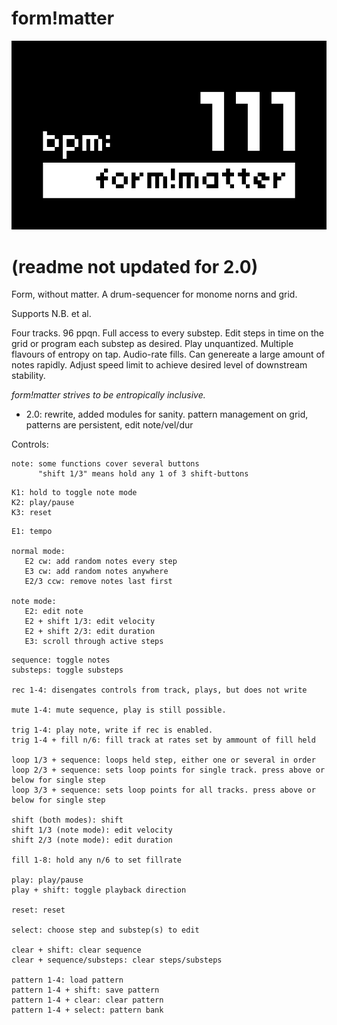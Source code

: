# form!matter


![form_without_matter](screenshot.png)

# (readme not updated for 2.0)

Form, without matter. A drum-sequencer for monome norns and grid.

Supports N.B. et al.

Four tracks. 96 ppqn. Full access to every substep. Edit steps in time on the grid or program each substep as desired. Play unquantized. Multiple flavours of entropy on tap. Audio-rate fills. Can genereate a large amount of notes rapidly. Adjust speed limit to achieve desired level of downstream stability. 

*form!matter strives to be entropically inclusive.*  

- 2.0: rewrite, added modules for sanity. pattern management on grid, patterns are persistent, edit note/vel/dur  

Controls:
```
note: some functions cover several buttons
      "shift 1/3" means hold any 1 of 3 shift-buttons
```
```
K1: hold to toggle note mode
K2: play/pause
K3: reset
```
```
E1: tempo

normal mode:
   E2 cw: add random notes every step
   E3 cw: add random notes anywhere
   E2/3 ccw: remove notes last first

note mode:
   E2: edit note
   E2 + shift 1/3: edit velocity 
   E2 + shift 2/3: edit duration 
   E3: scroll through active steps
```
```
sequence: toggle notes
substeps: toggle substeps

rec 1-4: disengates controls from track, plays, but does not write

mute 1-4: mute sequence, play is still possible.

trig 1-4: play note, write if rec is enabled.
trig 1-4 + fill n/6: fill track at rates set by ammount of fill held

loop 1/3 + sequence: loops held step, either one or several in order
loop 2/3 + sequence: sets loop points for single track. press above or below for single step
loop 3/3 + sequence: sets loop points for all tracks. press above or below for single step

shift (both modes): shift
shift 1/3 (note mode): edit velocity
shift 2/3 (note mode): edit duration

fill 1-8: hold any n/6 to set fillrate

play: play/pause
play + shift: toggle playback direction

reset: reset

select: choose step and substep(s) to edit

clear + shift: clear sequence
clear + sequence/substeps: clear steps/substeps

pattern 1-4: load pattern
pattern 1-4 + shift: save pattern
pattern 1-4 + clear: clear pattern
pattern 1-4 + select: pattern bank


```

